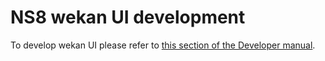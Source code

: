 # NS8 wekan UI development

To develop wekan UI please refer to [this section of the Developer manual](https://nethserver.github.io/ns8-core/ui/modules/#module-ui-development).
